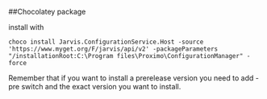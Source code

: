##Chocolatey package

install with 

	choco install Jarvis.ConfigurationService.Host -source 'https://www.myget.org/F/jarvis/api/v2' -packageParameters "/installationRoot:C:\Program files\Proximo\ConfigurationManager" -force 

Remember that if you want to install a prerelease version you need to add -pre switch and the exact version you want to install.
